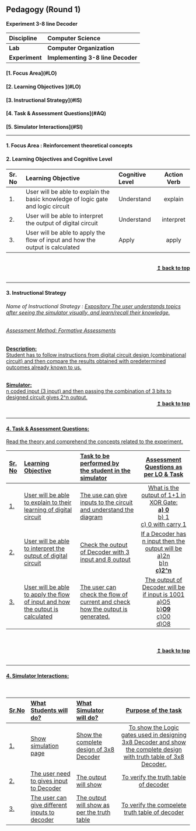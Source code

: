 ## Pedagogy (Round 1)
<p align="center">

<b> Experiment 3-8 line Decoder  <a name="top"></a> <br></b>
</p>

<b>Discipline | <b>Computer Science
:--|:--|
<b> Lab | <b> Computer Organization
<b> Experiment|     <b> Implementing 3-8 line Decoder


<h4> [1. Focus Area](#LO)
<h4> [2. Learning Objectives ](#LO)
<h4> [3. Instructional Strategy](#IS)
<h4> [4. Task & Assessment Questions](#AQ)
<h4> [5. Simulator Interactions](#SI)
<hr>

<a name="LO"></a>
#### 1. Focus Area : Reinforcement theoretical concepts


#### 2. Learning Objectives and Cognitive Level


Sr. No |	Learning Objective	| Cognitive Level | Action Verb
:--|:--|:--|:-:
1.| User will be able to explain the basic knowledge of logic gate and logic circuit |Understand| explain
2.| User will be able to interpret the output of digital circuit | Understand | interpret
3.| User will be able to apply the flow of input and how the output is calculated | Apply |apply


<br/>
<div align="right">
    <b><a href="#top">↥ back to top</a></b>
</div>
<br/>
<hr>

<a name="IS"></a>
#### 3. Instructional Strategy
###### Name of Instructional Strategy  :    <u>  Expository The user understands topics after seeing the simulator visually, and learn/recall their knowledge.
###### Assessment Method: Formative Assessments

<u> <b>Description: </b> </u>
<br>
Student has to follow instructions from digital circuit design (combinational circuit) and then compare the results obtained with predetermined outcomes already known to us.

<br/>
<u> <b>Simulator: </b> </u>
<br>
n coded input (3 input) and then passing the combination of 3 bits to designed circuit gives 2^n output.
<br/>
<div align="right">
    <b><a href="#top">↥ back to top</a></b>
</div>
<br/>
<hr>

<a name="AQ"></a>
#### 4. Task & Assessment Questions:

Read the theory and comprehend the concepts related to the experiment. 
<br>

Sr. No |	Learning Objective	| Task to be performed by <br> the student  in the simulator | Assessment Questions as per LO & Task
:--|:--|:--|:-:
1.| User will be able to explain to their learning of digital circuit | The use can give inputs to the circuit and understand the diagram | What is the output of 1+1 in XOR Gate:<br><b>a) 0 </b><br>b) 1<br>c) 0 with carry 1<br>
2.| User will be able to interpret the output of digital circuit | Check the output of Decoder with 3 input and 8 output | If a Decoder has n input then the output will be<br>a)2n<br>b)n<br><b>c)2^n</b><br>
3.| User will be able to apply the flow of input and how the output is calculated | The user can check the flow of current and check how the output is generated. |The output of Decoder will be if input is 1001<br>a)O5<br>b)<b>O9</b><br>c)O0<br>d)O8<br>


<br>
<br/>
<div align="right">
    <b><a href="#top">↥ back to top</a></b>
</div>
<br/>
<hr>

<a name="SI"></a>

#### 4. Simulator Interactions:
<br>

Sr.No | What Students will do? |	What Simulator will do?	| Purpose of the task
:--|:--|:--|:--:
1.| Show simulation page | Show the complete design of 3x8 Decoder | To show the Logic gates used in designing 3x8 Decoder and show the complete design with truth table  of 3x8 Decoder.
2.| The user need to gives input to Decoder | The output will show | To verify the truth table of decoder
3.| The user can give different inputs to decoder | The output will show as per the truth table | To verify the compelete truth table of decoder


